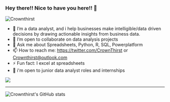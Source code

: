 ### Hey there!! Nice to have you here!! 👋

![Crownthirst](https://user-images.githubusercontent.com/108200325/176956232-4e8a2e26-fdb3-4215-b7d4-6a0ea526e432.jpg)

- 🔭 I’m a data analyst, and i help businesses make intelligible/data driven decisions by drawing actionable insights from business data.
- 👯 I’m open to collaborate on data analysis projects
- 💬 Ask me about Spreadsheets, Python, R, SQL, Powerplatform
- 📫 How to reach me: https://twitter.com/CrownThirst or Crownthirst@outlook.com
- ⚡ Fun fact: I excel at spreadsheets
- 💼 i'm open to junior data analyst roles and internships




![](https://komarev.com/ghpvc/?username=Crownthirst&label=Visits)

-----------------------------------------------------------------------------------------------------------------------------------------------------------------------

![Crownthirst's GitHub stats](https://github-readme-stats.vercel.app/api?username=Crownthirst&show_icons=true&theme=gotham)
